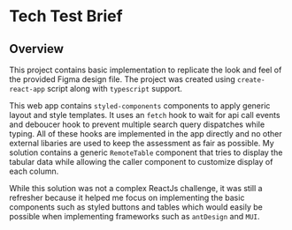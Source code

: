 # Tech Test Brief

## Overview

This project contains basic implementation to replicate the look and feel of the provided Figma design file. The project was created using `create-react-app` script along with `typescript` support. 

This web app contains `styled-components` components to apply generic layout and style templates. It uses an `fetch` hook to wait for api call events and deboucer hook to prevent multiple search query dispatches while typing. All of these hooks are implemented in the app directly and no other external libaries are used to keep the assessment as fair as possible. My solution contains a generic `RemoteTable` component that tries to display the tabular data while allowing the caller component to customize display of each column.

While this solution was not a complex ReactJs challenge, it was still a refresher because it helped me focus on implementing the basic components such as styled buttons and tables which would easily be possible when implementing frameworks such as `antDesign` and `MUI`.
